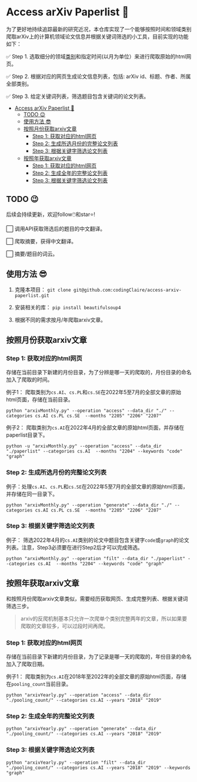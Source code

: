 # Access arXiv Paperlist 📑

为了更好地持续追踪最新的研究近况，本仓库实现了一个能够按照时间和领域类别爬取arXiv上的计算机领域论文信息并根据关键词筛选的小工具，目前实现的功能如下：

✅ Step 1. 选取细分的领域[类别](https://arxiv.org/archive/cs)和指定时间(以月为单位）来进行爬取原始的html网页。

✅ Step 2. 根据对应的网页生成论文信息列表，包括: arXiv id、标题、作者、所属全部类别。

✅ Step 3. 给定关键词列表，筛选题目包含关键词的论文列表。

- [Access arXiv Paperlist 📑](#access-arxiv-paperlist-)
  - [TODO 😉](#todo-)
  - [使用方法 😎](#使用方法-)
  - [按照月份获取arxiv文章](#按照月份获取arxiv文章)
    - [Step 1: 获取对应的html网页](#step-1-获取对应的html网页)
    - [Step 2: 生成所选月份的完整论文列表](#step-2-生成所选月份的完整论文列表)
    - [Step 3: 根据关键字筛选论文列表](#step-3-根据关键字筛选论文列表)
  - [按照年获取arxiv文章](#按照年获取arxiv文章)
    - [Step 1: 获取对应的html网页](#step-1-获取对应的html网页-1)
    - [Step 2: 生成全年的完整论文列表](#step-2-生成全年的完整论文列表)
    - [Step 3: 根据关键字筛选论文列表](#step-3-根据关键字筛选论文列表-1)
  
## TODO 😉

后续会持续更新，欢迎follow🖱️和star⭐!

⬜ 调用API获取筛选后的题目的中文翻译。

⬜ 爬取摘要，获得中文翻译。

⬜ 摘要/题目的词云。


## 使用方法 😎

1. 克隆本项目：
   `git clone git@github.com:codingClaire/access-arxiv-paperlist.git`

2. 安装相关的库：
   `pip install beautifulsoup4`

3. 根据不同的需求按月/年爬取arxiv文章。
   

## 按照月份获取arxiv文章

### Step 1: 获取对应的html网页

存储在当前目录下新建的月份目录，为了分辨是哪一天的爬取的，月份目录的命名加入了爬取的时间。


例子1： 爬取类别为`cs.AI`、`cs.PL`和`cs.SE`在2022年5至7月的全部文章的原始html页面，存储在当前目录。

`python "arxivMonthly.py" --operation "access" --data_dir "./" --categories cs.AI cs.PL cs.SE  --months "2205" "2206" "2207"`

例子2： 爬取类别为`cs.AI`在2022年4月的全部文章的原始html页面，并存储在paperlist目录下。

 `python -u "arxivMonthly.py" --operation "access" --data_dir "./paperlist" --categories cs.AI  --months "2204" --keywords "code" "graph"`



### Step 2: 生成所选月份的完整论文列表

例子：处理`cs.AI`、`cs.PL`和`cs.SE`在2022年5至7月的全部文章的原始html页面，并存储在同一目录下。

`python "arxivMonthly.py" --operation "generate" --data_dir "./" --categories cs.AI cs.PL cs.SE  --months "2205" "2206" "2207"`

### Step 3: 根据关键字筛选论文列表

例子： 筛选2022年4月的`cs.AI`类别的论文中题目包含关键字`code`或`graph`的论文列表。注意，Step3必须要在进行Step2后才可以完成筛选。

`python "arxivMonthly.py" --operation "filt" --data_dir "./paperlist" --categories cs.AI  --months "2204" --keywords "code" "graph"`

## 按照年获取arxiv文章

和按照月份爬取arxiv文章类似，需要经历获取网页、生成完整列表、根据关键词筛选三步。

> arxiv的反爬机制基本只允许一次爬单个类别完整两年的文章，所以如果要爬取的文章较多，可以过段时间再爬。

### Step 1: 获取对应的html网页

存储在当前目录下新建的月份目录，为了记录是哪一天的爬取的，年份目录的命名加入了爬取日期。


例子1： 爬取类别为`cs.AI`在2018年至2022年的全部文章的原始html页面，存储在`pooling_count`当前目录。

`python "arxivYearly.py" --operation "access" --data_dir "./pooling_count/" --categories cs.AI --years "2018" "2019"`


### Step 2: 生成全年的完整论文列表

`python "arxivYearly.py" --operation "generate" --data_dir "./pooling_count/" --categories cs.AI --years "2018" "2019"`


### Step 3: 根据关键字筛选论文列表

`python "arxivYearly.py" --operation "filt" --data_dir "./pooling_count/" --categories cs.AI --years "2018" "2019" --keywords "graph"`